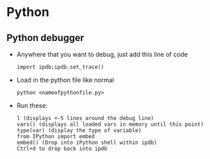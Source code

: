 # Python

## Python debugger
* Anywhere that you want to debug, just add this line of code
	
	```
	import ipdb;ipdb.set_trace()
	```
	
* Load in the python file like normal

	```
	python <nameofpythonfile.py>
	```
	
* Run these:

	```
	l (displays +-5 lines around the debug line)
	vars() (displays all loaded vars in memory until this point)
	type(var) (display the type of variable)
	from IPython import embed
	embed() (Drop into iPython shell within ipdb)
	Ctrl+d to drop back into ipdb
	```